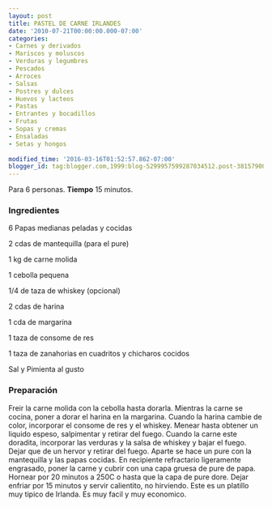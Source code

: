 ```yaml
---
layout: post
title: PASTEL DE CARNE IRLANDES
date: '2010-07-21T00:00:00.000-07:00'
categories:
- Carnes y derivados
- Mariscos y moluscos
- Verduras y legumbres
- Pescados
- Arroces
- Salsas
- Postres y dulces
- Huevos y lacteos
- Pastas
- Entrantes y bocadillos
- Frutas
- Sopas y cremas
- Ensaladas
- Setas y hongos
 
modified_time: '2016-03-16T01:52:57.862-07:00'
blogger_id: tag:blogger.com,1999:blog-5299957599287034512.post-3815790035100704205
---
```


Para 6 personas.
<b>Tiempo</b> 15 minutos.

<h3>Ingredientes</h3>

6 Papas medianas peladas y cocidas

2 cdas de mantequilla (para el pure)

1 kg de carne molida

1 cebolla pequena

1/4 de taza de whiskey (opcional)

2 cdas de harina

1 cda de margarina

1 taza de consome de res

1 taza de zanahorias en cuadritos y chicharos cocidos

Sal y Pimienta al gusto

<h3>Preparación</h3>

Freir la carne molida con la cebolla hasta dorarla. Mientras la carne se cocina, poner a dorar el harina en la margarina. Cuando la harina cambie de color, incorporar el consome de res y el whiskey. Menear hasta obtener un liquido espeso, salpimentar y retirar del fuego. Cuando la carne este doradita, incorporar las verduras y la salsa de whiskey y bajar el fuego. Dejar que de un hervor y retirar del fuego. Aparte se hace un pure con la mantequilla y las papas cocidas. En recipiente refractario ligeramente engrasado, poner la carne y cubrir con una capa gruesa de pure de papa. Hornear por 20 minutos a 250C o hasta que la capa de pure dore. Dejar enfriar por 15 minutos y servir calientito, no hirviendo. Este es un platillo muy tipico de Irlanda. Es muy facil y muy economico.

